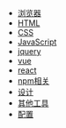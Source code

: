 <!--
 * @version: 1.0.0
 * @Date: 2019-06-21 11:05:37
 * @LastEditTime: 2019-09-25 22:30:58
 -->
* [浏览器](view/web/browser/browser.md)
* [HTML](view/web/html.md)
* [CSS](view/web/CSS.md)
* [JavaScript](view/web/javascript/JavaScript.md)
* [jquery](view/web/jquery.md)
* [vue](view/web/vue/vue.md)
* [react](view/web/react/react.md)
* [npm相关](view/web/npm/npm.md)
* [设计](view/web/design.md)
* [其他工具](view/web/else/else.md)
* [配置](view/config/config.md)